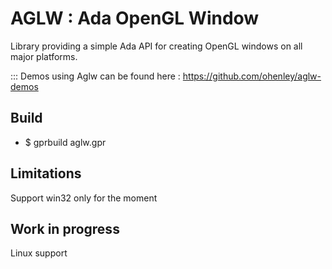 # AGLW : Ada OpenGL Window

Library providing a simple Ada API for creating OpenGL windows on all major platforms.  

::: Demos using Aglw can be found here : https://github.com/ohenley/aglw-demos

## Build

- $ gprbuild aglw.gpr

## Limitations

Support win32 only for the moment

## Work in progress

Linux support



